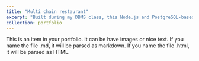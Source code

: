 ```yaml
---
title: "Multi chain restaurant"
excerpt: "Built during my DBMS class, this Node.js and PostgreSQL-based application manages multiple restaurant branches seamlessly. It features a robust backend panel for adding, updating, and removing menu items, along with real-time transaction tracking across all branches. This project highlights my skills in full-stack development and database management.<br/><img src='/pot1.png'>"
collection: portfolio
---
```


This is an item in your portfolio. It can be have images or nice text. If you name the file .md, it will be parsed as markdown. If you name the file .html, it will be parsed as HTML. 
